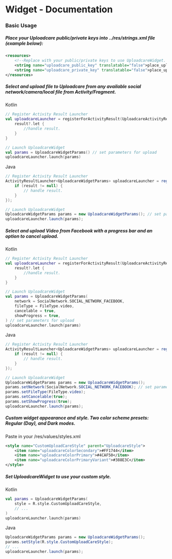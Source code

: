 # Widget - Documentation

### Basic Usage

##### Place your Uploadcare public/private keys into ../res/strings.xml file (example below):

```xml
<resources>
    <!--Replace with your public/private keys to use UploadcareWidget. Private key is optional, required only if you use Rest API features.-->
    <string name="uploadcare_public_key" translatable="false">place_uploadcare_public_key_here</string>
    <string name="uploadcare_private_key" translatable="false">place_uploadcare_private_key_here</string>
</resources>
```

##### Select and upload file to Uploadcare from any available social network/camera/local file from Activity/Fragment.

Kotlin
```kotlin
// Register Activity Result Launcher
val uploadcareLauncher = registerForActivityResult(UploadcareActivityResultContract) { result ->
    result?.let {
        //handle result.
    }
}

// Launch UploadcareWidget
val params = UploadcareWidgetParams() // set parameters for upload
uploadcareLauncher.launch(params)
```
Java
```java
// Register Activity Result Launcher
ActivityResultLauncher<UploadcareWidgetParams> uploadcareLauncher = registerForActivityResult(UploadcareActivityResultContract.INSTANCE, result -> {
    if (result != null) {
        // handle result.
    }
});

// Launch UploadcareWidget
UploadcareWidgetParams params = new UploadcareWidgetParams(); // set parameters for upload
uploadcareLauncher.launch(params);
```

##### Select and upload Video from Facebook with a progress bar and an option to cancel upload.

Kotlin
```kotlin
// Register Activity Result Launcher
val uploadcareLauncher = registerForActivityResult(UploadcareActivityResultContract) { result ->
    result?.let {
        //handle result.
    }
}

// Launch UploadcareWidget
val params = UploadcareWidgetParams(
    network = SocialNetwork.SOCIAL_NETWORK_FACEBOOK,
    fileType = FileType.video,
    cancelable = true,
    showProgress = true,
) // set parameters for upload
uploadcareLauncher.launch(params)
```
Java
```java
// Register Activity Result Launcher
ActivityResultLauncher<UploadcareWidgetParams> uploadcareLauncher = registerForActivityResult(UploadcareActivityResultContract.INSTANCE, result -> {
    if (result != null) {
        // handle result.
    }
});

// Launch UploadcareWidget
UploadcareWidgetParams params = new UploadcareWidgetParams();
params.setNetwork(SocialNetwork.SOCIAL_NETWORK_FACEBOOK); // set parameters for upload
params.setFileType(FileType.video);
params.setCancelable(true);
params.setShowProgress(true);
uploadcareLauncher.launch(params);
```

##### Custom widget appearance and style. Two color scheme presets: Regular (Day), and Dark modes.

Paste in your /res/values/styles.xml
```xml
<style name="CustomUploadCareStyle" parent="UploadcareStyle">
    <item name="uploadcareColorSecondary">#FF1744</item>
    <item name="uploadcareColorPrimary">#4CAF50</item>
    <item name="uploadcareColorPrimaryVariant">#388E3C</item>
</style>
```

##### Set UploadcareWidget to use your custom style.

Kotlin
```kotlin
val params = UploadcareWidgetParams(
    style = R.style.CustomUploadCareStyle,
    // ...
)
uploadcareLauncher.launch(params)
```
Java
```java
UploadcareWidgetParams params = new UploadcareWidgetParams();
params.setStyle(R.style.CustomUploadCareStyle);
// ...
uploadcareLauncher.launch(params);
```
